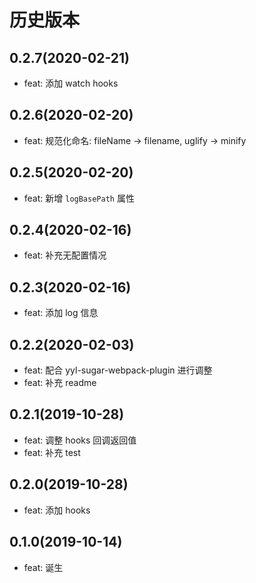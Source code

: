 # 历史版本
## 0.2.7(2020-02-21)
* feat: 添加 watch hooks

## 0.2.6(2020-02-20)
* feat: 规范化命名: fileName -> filename, uglify -> minify

## 0.2.5(2020-02-20)
* feat: 新增 `logBasePath` 属性

## 0.2.4(2020-02-16)
* feat: 补充无配置情况

## 0.2.3(2020-02-16)
* feat: 添加 log 信息

## 0.2.2(2020-02-03)
* feat: 配合 yyl-sugar-webpack-plugin 进行调整
* feat: 补充 readme

## 0.2.1(2019-10-28)
* feat: 调整 hooks 回调返回值
* feat: 补充 test

## 0.2.0(2019-10-28)
* feat: 添加 hooks

## 0.1.0(2019-10-14)
* feat: 诞生